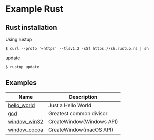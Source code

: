# Example Rust


## Rust installation

Using rustup

```shell
$ curl --proto '=https' --tlsv1.2 -sSf https://sh.rustup.rs | sh
```

update

```shell
$ rustup update
```


## Examples

| Name                              | Description                |
| --------------------------------- | -------------------------- |
| [hello_world](hello_world/)       | Just a Hello World         |
| [gcd](gcd/)                       | Greatest common divisor    |
| [window_win32](window_win32/)     | CreateWindow(Windows API)  |
| [window_cocoa](window_cocoa/)     | CreateWindow(macOS API)    |

